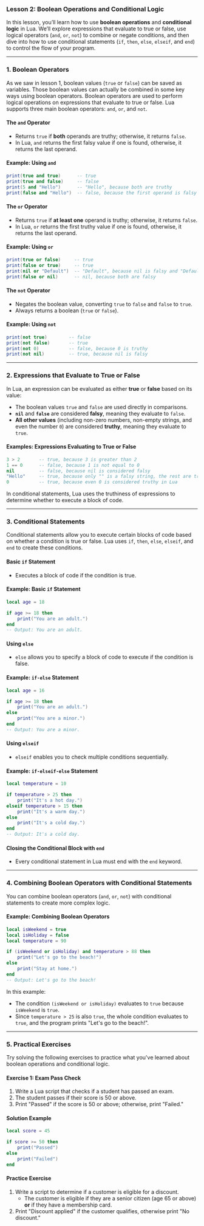 ### **Lesson 2: Boolean Operations and Conditional Logic**

In this lesson, you’ll learn how to use **boolean operations** and **conditional logic** in Lua. We’ll explore expressions that evaluate to true or false, use logical operators (`and`, `or`, `not`) to combine or negate conditions, and then dive into how to use conditional statements (`if`, `then`, `else`, `elseif`, and `end`) to control the flow of your program.

---

### **1. Boolean Operators**

As we saw in lesson 1, boolean values (`true` or `false`) can be saved as variables. Those boolean values can actually be combined in some key ways using boolean operators. Boolean operators are used to perform logical operations on expressions that evaluate to true or false. Lua supports three main boolean operators: `and`, `or`, and `not`.

#### **The `and` Operator**
- Returns `true` if **both** operands are truthy; otherwise, it returns `false`.
- In Lua, `and` returns the first falsy value if one is found, otherwise, it returns the last operand.

#### **Example: Using `and`**
```lua
print(true and true)      -- true
print(true and false)     -- false
print(5 and "Hello")      -- "Hello", because both are truthy
print(false and "Hello")  -- false, because the first operand is falsy
```

#### **The `or` Operator**
- Returns `true` if **at least one** operand is truthy; otherwise, it returns `false`.
- In Lua, `or` returns the first truthy value if one is found, otherwise, it returns the last operand.

#### **Example: Using `or`**
```lua
print(true or false)     -- true
print(false or true)     -- true
print(nil or "Default")  -- "Default", because nil is falsy and "Default" is truthy
print(false or nil)      -- nil, because both are falsy
```

#### **The `not` Operator**
- Negates the boolean value, converting `true` to `false` and `false` to `true`.
- Always returns a boolean (`true` or `false`).

#### **Example: Using `not`**
```lua
print(not true)        -- false
print(not false)       -- true
print(not 0)           -- false, because 0 is truthy
print(not nil)         -- true, because nil is falsy
```

---

### **2. Expressions that Evaluate to True or False**

In Lua, an expression can be evaluated as either **true** or **false** based on its value:

- The boolean values `true` and `false` are used directly in comparisons.
- **`nil`** and **`false`** are considered **falsy**, meaning they evaluate to `false`.
- **All other values** (including non-zero numbers, non-empty strings, and even the number `0`) are considered **truthy**, meaning they evaluate to `true`.

#### **Examples: Expressions Evaluating to True or False**
```lua
3 > 2       -- true, because 3 is greater than 2
1 == 0      -- false, because 1 is not equal to 0
nil         -- false, because nil is considered falsy
"Hello"     -- true, because only "" is a falsy string, the rest are truthy
0           -- true, because even 0 is considered truthy in Lua
```

In conditional statements, Lua uses the truthiness of expressions to determine whether to execute a block of code.

---


### **3. Conditional Statements**

Conditional statements allow you to execute certain blocks of code based on whether a condition is true or false. Lua uses `if`, `then`, `else`, `elseif`, and `end` to create these conditions.

#### **Basic `if` Statement**
- Executes a block of code if the condition is true.

#### **Example: Basic `if` Statement**
```lua
local age = 18

if age >= 18 then
    print("You are an adult.")
end
-- Output: You are an adult.
```

#### **Using `else`**
- `else` allows you to specify a block of code to execute if the condition is false.

#### **Example: `if-else` Statement**
```lua
local age = 16

if age >= 18 then
    print("You are an adult.")
else
    print("You are a minor.")
end
-- Output: You are a minor.
```

#### **Using `elseif`**
- `elseif` enables you to check multiple conditions sequentially.

#### **Example: `if-elseif-else` Statement**
```lua
local temperature = 10

if temperature > 25 then
    print("It's a hot day.")
elseif temperature > 15 then
    print("It's a warm day.")
else
    print("It's a cold day.")
end
-- Output: It's a cold day.
```

#### **Closing the Conditional Block with `end`**
- Every conditional statement in Lua must end with the `end` keyword.

---

### **4. Combining Boolean Operators with Conditional Statements**

You can combine boolean operators (`and`, `or`, `not`) with conditional statements to create more complex logic.

#### **Example: Combining Boolean Operators**
```lua
local isWeekend = true
local isHoliday = false
local temperature = 90

if (isWeekend or isHoliday) and temperature > 88 then
    print("Let's go to the beach!")
else
    print("Stay at home.")
end
-- Output: Let's go to the beach!
```

In this example:
- The condition `(isWeekend or isHoliday)` evaluates to `true` because `isWeekend` is `true`.
- Since `temperature > 25` is also `true`, the whole condition evaluates to `true`, and the program prints "Let's go to the beach!".

---

### **5. Practical Exercises**

Try solving the following exercises to practice what you've learned about boolean operations and conditional logic.

#### **Exercise 1: Exam Pass Check**
1. Write a Lua script that checks if a student has passed an exam.
2. The student passes if their score is 50 or above.
3. Print "Passed" if the score is 50 or above; otherwise, print "Failed."

#### **Solution Example**
```lua
local score = 45

if score >= 50 then
    print("Passed")
else
    print("Failed")
end
```

#### **Practice Exercise**
1. Write a script to determine if a customer is eligible for a discount.
   - The customer is eligible if they are a senior citizen (age 65 or above) **or** if they have a membership card.
2. Print "Discount applied" if the customer qualifies, otherwise print "No discount."
